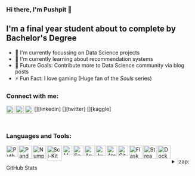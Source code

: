 ### Hi there, I'm Pushpit 👋
## I'm a final year student about to complete by Bachelor's Degree

- 🔭 I'm currently focussing on Data Science projects
- 🌱 I'm currently learning about recommendation systems
- 🥅 Future Goals: Contribute more to Data Science community via blog posts
- ⚡ Fun Fact: I love gaming (Huge fan of the *Souls* series)

### Connect with me:
[<img align="left" alt="PushpitKumar | LinkedIn" width="22px" src="https://cdn.jsdelivr.net/npm/simple-icons@v3/icons/linkedin.svg" />][linkedin]
[<img align="left" alt="PushpitKumar | Twitter" width="22px" src="https://cdn.jsdelivr.net/npm/simple-icons@v3/icons/twitter.svg" />][twitter]
[<img align="left" alt="PushpitKumar | Kaggle" width="22px" src="https://cdn.jsdelivr.net/npm/simple-icons@3.13.0/icons/kaggle.svg" />][kaggle]

<br/>

### Languages and Tools:

<img align="left" alt="Python" width="30px" src="https://upload.wikimedia.org/wikipedia/commons/thumb/c/c3/Python-logo-notext.svg/768px-Python-logo-notext.svg.png" />
<img align="left" alt="Pandas" width="35px" src="https://cdn.filestackcontent.com/GgTFAbNTtiA09pWpwLAz" />
<img align="left" alt="Numpy" width="35px" src="https://techscript24.com/wp-content/uploads/2020/10/86498201-a8bd8680-bd39-11ea-9d08-66b610a8dc01.png" />
<img align="left" alt="Sci-Kit Learn" width="40px" src="https://upload.wikimedia.org/wikipedia/commons/thumb/0/05/Scikit_learn_logo_small.svg/1200px-Scikit_learn_logo_small.svg.png" />
<img align="left" alt="Matplotlib" width="25px" src="https://upload.wikimedia.org/wikipedia/commons/thumb/8/84/Matplotlib_icon.svg/1200px-Matplotlib_icon.svg.png" />
<img align="left" alt="Seaborn" width="27px" src="https://user-images.githubusercontent.com/315810/92161415-9e357100-edfe-11ea-917d-f9e33fd60741.png" />
<img align="left" alt="Anaconda" width="27px" src="https://encrypted-tbn0.gstatic.com/images?q=tbn:ANd9GcTTVKMVq4jIt-loZU2PA3Fi06tGZj4v5MVUzYkX0XNdWu-kRNA5UWaUidPBsrZQymyeJCQ&usqp=CAU" />
<img align="left" alt="Jupyter" width="27px" src="https://upload.wikimedia.org/wikipedia/commons/thumb/3/38/Jupyter_logo.svg/518px-Jupyter_logo.svg.png" />
<img align="left" alt="Atom" width="27px" src="https://seeklogo.com/images/A/atom-logo-19BD90FF87-seeklogo.com.png" />
<img align="left" alt="Git" width="27px" src="https://git-scm.com/images/logos/downloads/Git-Icon-1788C.png" />
<img align="left" alt="Flask" width="35px" src="https://cdn.freebiesupply.com/logos/thumbs/2x/flask-logo.png" />
<img align="left" alt="Streamlit" width="35px" src="https://streamlit.io/images/brand/streamlit-mark-color.svg" />
<img align="left" alt="Docker" width="35px" src="https://www.docker.com/sites/default/files/d8/styles/role_icon/public/2019-07/Moby-logo.png?itok=sYH_JEaJ" />

<br/>
<br/>
<details>
  <summary>:zap: GitHub Stats</summary>
  <img align="left" alt="Pushpit's GitHub Stats" src="https://github-readme-stats.PushpitKumar.vercel.app/api?username=PushpitKumar&show_icons=true&hide_border=true" />
</details>

